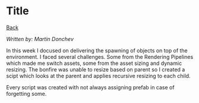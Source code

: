 # Title

[Back](../README.md)

_Written by: Martin Donchev_

In this week I docused on delivering the spawning of objects on top of the environment. I faced several challenges. Some from the Rendering Pipelines which made me switch assets, some from the asset sizing and dynamic resizing. The bonfire was unable to resize based on parent so I created a scipt which looks at the parent and applies recursive resizing to each child.

Every script was created with not always assigning prefab in case of forgetting some.